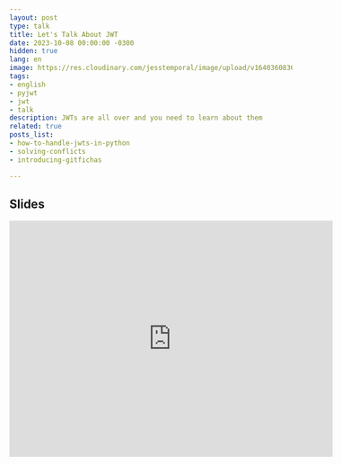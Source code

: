 ```yaml
---
layout: post
type: talk
title: Let's Talk About JWT
date: 2023-10-08 00:00:00 -0300
hidden: true
lang: en
image: https://res.cloudinary.com/jesstemporal/image/upload/v1640360836/covers/talk_ycoaee.png
tags:
- english
- pyjwt
- jwt
- talk
description: JWTs are all over and you need to learn about them
related: true
posts_list:
- how-to-handle-jwts-in-python
- solving-conflicts
- introducing-gitfichas

---
```


## Slides

<iframe src="https://slides.com/jtemporal/pybay23/embed?style=hidden&byline=hidden&share=hidden&shared_notes=hidden" width="576" height="420" title="PyBay - Let’s Talk About JWT" scrolling="no" frameborder="0" webkitallowfullscreen mozallowfullscreen allowfullscreen></iframe>
